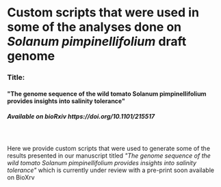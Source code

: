 # Custom scripts that were used in some of the analyses done on <em>Solanum pimpinellifolium</em> draft genome


<h3>Title:</h3><h4>"The genome sequence of the wild tomato Solanum pimpinellifolium provides insights into salinity tolerance"</h4>
<h5>Available on bioRxiv https://doi.org/10.1101/215517</h5>

<br><br>
Here we provide custom scripts that were used to generate some of the results presented in our manuscript titled <em>"The genome sequence of the wild tomato Solanum pimpinellifolium provides insights into salinity tolerance"</em> which is currently under review with a pre-print soon available on BioXrv
